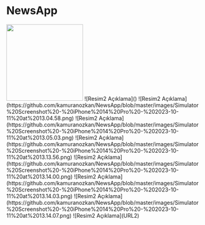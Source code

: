 # NewsApp
<img src="[RESİM_URL](https://github.com/kamuranozkan/NewsApp/blob/master/images/Simulator%20Screenshot%20-%20iPhone%2014%20Pro%20-%202023-10-11%20at%2013.04.52.png)https://github.com/kamuranozkan/NewsApp/blob/master/images/Simulator%20Screenshot%20-%20iPhone%2014%20Pro%20-%202023-10-11%20at%2013.04.52.png" width="200" height="200" />
![Resim2 Açıklama]()
![Resim2 Açıklama](https://github.com/kamuranozkan/NewsApp/blob/master/images/Simulator%20Screenshot%20-%20iPhone%2014%20Pro%20-%202023-10-11%20at%2013.04.58.png)
![Resim2 Açıklama](https://github.com/kamuranozkan/NewsApp/blob/master/images/Simulator%20Screenshot%20-%20iPhone%2014%20Pro%20-%202023-10-11%20at%2013.05.03.png)
![Resim2 Açıklama](https://github.com/kamuranozkan/NewsApp/blob/master/images/Simulator%20Screenshot%20-%20iPhone%2014%20Pro%20-%202023-10-11%20at%2013.13.56.png)
![Resim2 Açıklama](https://github.com/kamuranozkan/NewsApp/blob/master/images/Simulator%20Screenshot%20-%20iPhone%2014%20Pro%20-%202023-10-11%20at%2013.14.00.png)
![Resim2 Açıklama](https://github.com/kamuranozkan/NewsApp/blob/master/images/Simulator%20Screenshot%20-%20iPhone%2014%20Pro%20-%202023-10-11%20at%2013.14.03.png)
![Resim2 Açıklama](https://github.com/kamuranozkan/NewsApp/blob/master/images/Simulator%20Screenshot%20-%20iPhone%2014%20Pro%20-%202023-10-11%20at%2013.14.07.png)
![Resim2 Açıklama](URL2)


